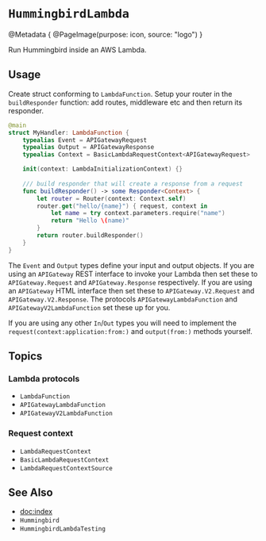 # ``HummingbirdLambda``

@Metadata {
    @PageImage(purpose: icon, source: "logo")
}

Run Hummingbird inside an AWS Lambda.

## Usage

Create struct conforming to `LambdaFunction`. Setup your router in the `buildResponder` function: add routes, middleware etc and then return its responder.

```swift
@main
struct MyHandler: LambdaFunction {
    typealias Event = APIGatewayRequest
    typealias Output = APIGatewayResponse
    typealias Context = BasicLambdaRequestContext<APIGatewayRequest>

    init(context: LambdaInitializationContext) {}
    
    /// build responder that will create a response from a request
    func buildResponder() -> some Responder<Context> {
        let router = Router(context: Context.self)
        router.get("hello/{name}") { request, context in
            let name = try context.parameters.require("name")
            return "Hello \(name)"
        }
        return router.buildResponder()
    }
}
```

The `Event` and `Output` types define your input and output objects. If you are using an `APIGateway` REST interface to invoke your Lambda then set these to `APIGateway.Request` and `APIGateway.Response` respectively. If you are using an `APIGateway` HTML interface then set these to `APIGateway.V2.Request` and `APIGateway.V2.Response`. The protocols ``APIGatewayLambdaFunction`` and ``APIGatewayV2LambdaFunction`` set these up for you.

If you are using any other `In`/`Out` types you will need to implement the `request(context:application:from:)` and `output(from:)` methods yourself.

## Topics

### Lambda protocols

- ``LambdaFunction``
- ``APIGatewayLambdaFunction``
- ``APIGatewayV2LambdaFunction``

### Request context

- ``LambdaRequestContext``
- ``BasicLambdaRequestContext``
- ``LambdaRequestContextSource``

## See Also

- <doc:index>
- ``Hummingbird``
- ``HummingbirdLambdaTesting``

